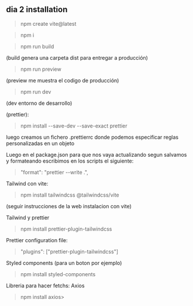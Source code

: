 ## dia 2 installation

> npm create vite@latest

> npm i

> npm run build

(build genera una carpeta dist para entregar a producción)

> npm run preview

(preview me muestra el codigo de producción)

> npm run dev

(dev entorno de desarrollo)

(prettier):

> npm install --save-dev --save-exact prettier

luego creamos un fichero .prettierrc donde podemos especificar reglas personalizadas en un objeto

Luego en el package.json para que nos vaya actualizando segun salvamos y formateando escribimos en los scripts el siguiente:

> "format": "prettier --write .",

Tailwind con vite:
> npm install tailwindcss @tailwindcss/vite

(seguir instrucciones de la web instalacion con vite)

Tailwind y prettier
> npm install prettier-plugin-tailwindcss

Prettier configuration file:
> "plugins": ["prettier-plugin-tailwindcss"]

Styled components (para un boton por ejemplo)
> npm install styled-components

Libreria para hacer fetchs: Axios
> npm install axios>